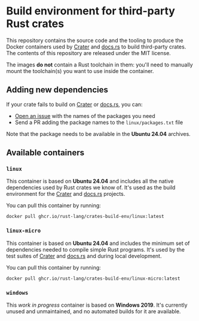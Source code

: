 # Build environment for third-party Rust crates

This repository contains the source code and the tooling to produce the Docker
containers used by [Crater] and [docs.rs] to build third-party crates. The
contents of this repository are released under the MIT license.

 The images **do not** contain a Rust toolchain in them: you'll need to manually
 mount the toolchain(s) you want to use inside the container.

## Adding new dependencies

If your crate fails to build on [Crater] or [docs.rs], you can:

* [Open an issue][new-issue-linux] with the names of the packages you need
* Send a PR adding the package names to the `linux/packages.txt` file

Note that the package needs to be available in the **Ubuntu 24.04** archives.

## Available containers

### `linux`

This container is based on **Ubuntu 24.04** and includes all the native
dependencies used by Rust crates we know of. It's used as the build environment
for the [Crater] and [docs.rs] projects.

You can pull this container by running:

```
docker pull ghcr.io/rust-lang/crates-build-env/linux:latest
```

### `linux-micro`

This container is based on **Ubuntu 24.04** and includes the minimum set of
dependencies needed to compile simple Rust programs. It's used by the test
suites of [Crater] and [docs.rs] and during local development.

You can pull this container by running:

```
docker pull ghcr.io/rust-lang/crates-build-env/linux-micro:latest
```

### `windows`

This *work in progress* container is based on **Windows 2019**. It's currently
unused and unmaintained, and no automated builds for it are available.

[Crater]: https://github.com/rust-lang/crater
[docs.rs]: https://github.com/rust-lang/docs.rs
[new-issue-linux]: https://github.com/rust-lang/crates-build-env/issues/new?template=missing-linux-packages.md
